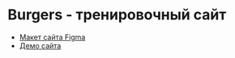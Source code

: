# Burgers - тренировочный сайт

* [Макет сайта Figma](https://www.figma.com/file/22hhGyUtmrmCX7Agyynzvw/Burgers-Menu-Responsive-(Copy)?node-id=0%3A99)
* [Демо сайта](https://liralai.github.io/module01-burger/menu.html)